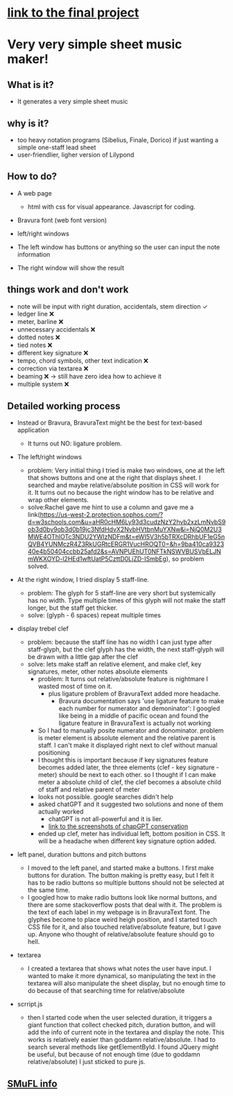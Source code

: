 # [link to the final project](https://oldshoes3.github.io/test)



# Very very simple sheet music maker!



## What is it?
- It generates a very simple sheet music

## why is it?
- too heavy notation programs (Sibelius, Finale, Dorico) if just wanting a simple one-staff lead sheet
- user-friendlier, ligher version of Lilypond


## How to do?
- A web page
  - html with css for visual appearance. Javascript for coding.
- Bravura font (web font version)

- left/right windows
- The left window has buttons or anything so the user can input the note information
- The right window will show the result


## things work and don't work
- note will be input with right duration, accidentals, stem direction ✓
- ledger line ❌
- meter, barline ❌
- unnecessary accidentals ❌
- dotted notes ❌
- tied notes ❌
- different key signature ❌
- tempo, chord symbols, other text indication ❌
- correction via textarea ❌
- beaming ❌ -> still have zero idea how to achieve it
- multiple system ❌




## Detailed working process

- Instead or Bravura, BravuraText might be the best for text-based application
    - It turns out NO: ligature problem.

- The left/right windows
  - problem: Very initial thing I tried is make two windows, one at the left that shows buttons and one at the right that displays sheet. I searched and maybe relative/absolute position in CSS will work for it. It turns out no because the right window has to be relative and wrap other elements.
  - solve:Rachel gave me hint to use a column and gave me a link(https://us-west-2.protection.sophos.com/?d=w3schools.com&u=aHR0cHM6Ly93d3cudzNzY2hvb2xzLmNvbS9ob3d0by9ob3d0b19jc3NfdHdvX2NvbHVtbnMuYXNw&i=NjQ0M2U3MWE4OThlOTc3NDU2YWIzNDFm&t=eWI5V3h5bTRXcDRhbUF1eG5nQVB4YUNMczR4Z3RkUGRtcERGR1VucHROQT0=&h=9ba410ca932340e4b50404ccbb25afd2&s=AVNPUEhUT0NFTkNSWVBUSVbELJNmWKXOYD-l2HEd1wftUatP5CzttD0LjZD-ISmbEg), so problem solved.

- At the right window, I tried display 5 staff-line.
  - problem: The glyph for 5 staff-line are very short but systemically has no width. Type multiple times of this glyph will not make the staff longer, but the staff get thicker.
  - solve: (glyph - 6 spaces) repeat multiple times

- display trebel clef
  - problem: because the staff line has no width I can just type after staff-glyph, but the clef glyph has the width, the next staff-glyph will be drawn with a little gap after the clef
  - solve: lets make staff an relative element, and make clef, key signatures, meter, other notes absolute elements
    - problem: It turns out relative/absolute feature is nightmare I wasted most of time on it.
      - plus ligature problem of BravuraText added more headache.
        - Bravura documentation says 'use ligature feature to make each number for numerator and demoninator': I googled like being in a middle of pacific ocean and found the ligature feature in BravuraText is actually not working
    - So I had to manually posite numerator and donominator. problem is meter element is absolute element and the relative parent is staff. I can't make it displayed right next to clef without manual positioning
    - I thought this is important because if key signatures feature becomes added later, the three elements (clef - key signature - meter) should be next to each other. so I thought if I can make meter a absolute child of clef, the clef becomes a absolute child of staff and relative parent of meter
    - looks not possible. google searches didn't help
    - asked chatGPT and it suggested two solutions and none of them actually worked
      - chatGPT is not all-powerful and it is lier.
      - [link to the screenshots of chapGPT conservation](https://github.com/oldshoes3/oldshoes3.github.io/tree/main/test/chatgptSUCKS)
    - ended up clef, meter has individual left, bottom position in CSS. It will be a headache when different key signature option added.

- left panel, duration buttons and pitch buttons
  - I moved to the left panel, and started make a buttons. I first make buttons for duration. The button making is pretty easy, but I felt it has to be radio buttons so multiple buttons should not be selected at the same time.
  - I googled how to make radio buttons look like normal buttons, and there are some stackoverflow posts that deal with it. The problem is the text of each label in my webpage is in BravuraText font. The glyphes become to place weird heigh position, and I started touch CSS file for it, and also touched relative/absolute feature, but I gave up. Anyone who thought of relative/absolute feature should go to hell.

- textarea
  - I created a textarea that shows what notes the user have input. I wanted to make it more dynamical, so manipulating the text in the textarea will also manipulate the sheet display, but no enough time to do because of that searching time for relative/absolute

- scrript.js
  - then I started code when the user selected duration, it triggers a giant function that collect checked pitch, duration button, and will add the info of current note in the textarea and display the note. This works is relatively easier than goddamn relative/absolute. I had to search several methods like getElementById. I found JQuery might be useful, but because of not enough time (due to goddamn relative/absolute) I just sticked to pure js.



## [SMuFL info](https://w3c.github.io/smufl/latest/index.html)
